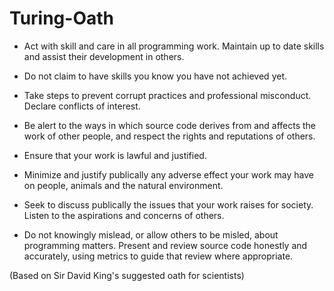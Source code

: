 Turing-Oath
===========


* Act with skill and care in all programming work. Maintain up to date skills
  and assist their development in others.

* Do not claim to have skills you know you have not achieved yet.

* Take steps to prevent corrupt practices and professional misconduct. Declare
  conflicts of interest.

* Be alert to the ways in which source code derives from and affects the work of
  other people, and respect the rights and reputations of others.

* Ensure that your work is lawful and justified.

* Minimize and justify publically any adverse effect your work may have on
  people, animals and the natural environment.

* Seek to discuss publically the issues that your work raises for
  society. Listen to the aspirations and concerns of others.

* Do not knowingly mislead, or allow others to be misled, about programming
  matters. Present and review source code honestly and accurately, using metrics
  to guide that review where appropriate.

(Based on Sir David King's suggested oath for scientists)